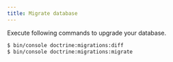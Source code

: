 ```yaml
---
title: Migrate database
---
```


Execute following commands to upgrade your database.

``` bash
$ bin/console doctrine:migrations:diff
$ bin/console doctrine:migrations:migrate
```
